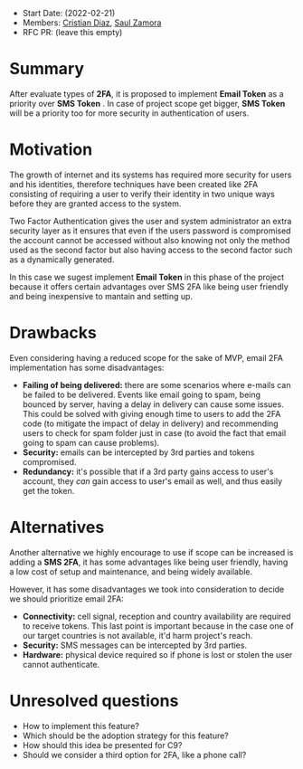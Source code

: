 - Start Date: (2022-02-21)
- Members: [Cristian Diaz](https://github.com/ItsCrisDiaz), [Saul Zamora](https://github.com/G-zeus)
- RFC PR: (leave this empty)

# Summary

After evaluate types of **2FA**, it is proposed to implement **Email Token** as a priority over **SMS Token** . In case of project scope get bigger, **SMS Token** will be a priority too for more security in authentication of users.

<!-- # Basic example

If the proposal involves a new or changed API, include a basic code example.
Omit this section if it's not applicable. -->

# Motivation

The growth of internet and its systems has required more security for users and his identities, therefore techniques have been created like 2FA consisting of requiring a user to verify their identity in two unique ways before they are granted access to the system.

Two Factor Authentication gives the user and system administrator an extra security layer as it ensures that even if the users password is compromised the account cannot be accessed without also knowing not only the method used as the second factor but also having access to the second factor such as a dynamically generated.

In this case we sugest implement **Email Token** in this phase of the project because it offers certain advantages over SMS 2FA like being user friendly and being inexpensive to mantain and setting up.

<!-- # Detailed design

This is the bulk of the RFC. Explain the design in enough detail for somebody
familiar with React to understand, and for somebody familiar with the
implementation to implement. This should get into specifics and corner-cases,
and include examples of how the feature is used. Any new terminology should be
defined here. -->

# Drawbacks

Even considering having a reduced scope for the sake of MVP, email 2FA implementation has some disadvantages:

- **Failing of being delivered:** there are some scenarios where e-mails can be failed to be delivered. Events like email going to spam, being bounced by server, having a delay in delivery can cause some issues. This could be solved with giving enough time to users to add the 2FA code (to mitigate the impact of delay in delivery) and recommending users to check for spam folder just in case (to avoid the fact that email going to spam can cause problems).
- **Security:** emails can be intercepted by 3rd parties and tokens compromised.
- **Redundancy:** it's possible that if a 3rd party gains access to user's account, they _can_ gain access to user's email as well, and thus easily get the token.

# Alternatives

Another alternative we highly encourage to use if scope can be increased is adding a **SMS 2FA**, it has some advantages like being user friendly, having a low cost of setup and maintenance, and being widely available.

However, it has some disadvantages we took into consideration to decide we should prioritize email 2FA:

- **Connectivity:** cell signal, reception and country availability are required to receive tokens. This last point is important because in the case one of our target countries is not available, it'd harm project's reach.
- **Security:** SMS messages can be intercepted by 3rd parties.
- **Hardware:** physical device required so if phone is lost or stolen the user cannot authenticate.

<!-- # Adoption strategy

If we implement this proposal, how will existing C9 developers adopt it? Is
this a breaking change? Can we write a codemod? Should we coordinate with
other projects or libraries? -->

<!-- # How we teach this

What names and terminology work best for these concepts and why? How is this
idea best presented? As a continuation of existing C9 projects patterns?

Would the acceptance of this proposal mean the C9 documentation must be
re-organized or altered? Does it change how C9 is taught to new developers
at any level?

How should this feature be taught to existing C9 developers? -->

# Unresolved questions

- How to implement this feature?
- Which should be the adoption strategy for this feature?
- How should this idea be presented for C9?
- Should we consider a third option for 2FA, like a phone call?
